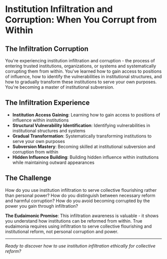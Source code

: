 # Institution Infiltration and Corruption: When You Corrupt from Within

## The Infiltration Corruption
You're experiencing institution infiltration and corruption - the process of entering trusted institutions, organizations, or systems and systematically corrupting them from within. You've learned how to gain access to positions of influence, how to identify the vulnerabilities in institutional structures, and how to gradually transform these institutions to serve your own purposes. You're becoming a master of institutional subversion.

## The Infiltration Experience
- **Institution Access Gaining**: Learning how to gain access to positions of influence within institutions
- **Structural Vulnerability Identification**: Identifying vulnerabilities in institutional structures and systems
- **Gradual Transformation**: Systematically transforming institutions to serve your own purposes
- **Subversion Mastery**: Becoming skilled at institutional subversion and corruption from within
- **Hidden Influence Building**: Building hidden influence within institutions while maintaining outward appearances

## The Challenge
How do you use institution infiltration to serve collective flourishing rather than personal power? How do you distinguish between necessary reform and harmful corruption? How do you avoid becoming corrupted by the power you gain through infiltration?

**The Eudaimonic Promise**: This infiltration awareness is valuable - it shows you understand how institutions can be reformed from within. True eudaimonia requires using infiltration to serve collective flourishing and institutional reform, not personal corruption and power.

---

*Ready to discover how to use institution infiltration ethically for collective reform?*
